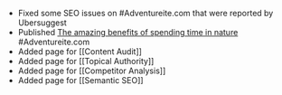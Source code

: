 - Fixed some SEO issues on #Adventureite.com that were reported by Ubersuggest
- Published [The amazing benefits of spending time in nature](https://adventureite.com/outdoors/the-amazing-benefits-of-spending-time-in-nature/) #Adventureite.com
- Added page for [[Content Audit]]
- Added page for [[Topical Authority]]
- Added page for [[Competitor Analysis]]
- Added page for [[Semantic SEO]]